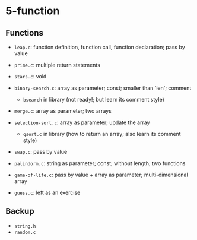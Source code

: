 # 5-function

## Functions
- `leap.c`: function definition, function call, function declaration; pass by value
- `prime.c`: multiple return statements

- `stars.c`: void

- `binary-search.c`: array as parameter; const; smaller than 'len'; comment
  - `bsearch` in library (not ready!; but learn its comment style)
- `merge.c`: array as parameter; two arrays
- `selection-sort.c`: array as parameter; update the array
  - `qsort.c` in library (how to return an array; also learn its comment style)
- `swap.c`: pass by value

- `palindorm.c`: string as parameter; const; without length; two functions

- `game-of-life.c`: pass by value + array as parameter; multi-dimensional array
- `guess.c`: left as an exercise

## Backup
- `string.h`
- `random.c`